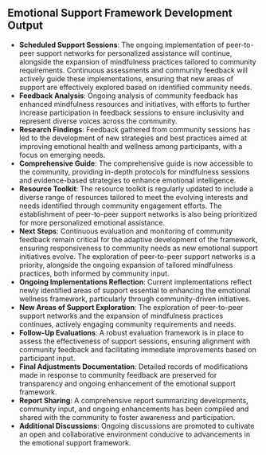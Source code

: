 

## Emotional Support Framework Development Output

- **Scheduled Support Sessions**: The ongoing implementation of peer-to-peer support networks for personalized assistance will continue, alongside the expansion of mindfulness practices tailored to community requirements. Continuous assessments and community feedback will actively guide these implementations, ensuring that new areas of support are effectively explored based on identified community needs.
- **Feedback Analysis**: Ongoing analysis of community feedback has enhanced mindfulness resources and initiatives, with efforts to further increase participation in feedback sessions to ensure inclusivity and represent diverse voices across the community.
- **Research Findings**: Feedback gathered from community sessions has led to the development of new strategies and best practices aimed at improving emotional health and wellness among participants, with a focus on emerging needs.
- **Comprehensive Guide**: The comprehensive guide is now accessible to the community, providing in-depth protocols for mindfulness sessions and evidence-based strategies to enhance emotional intelligence.
- **Resource Toolkit**: The resource toolkit is regularly updated to include a diverse range of resources tailored to meet the evolving interests and needs identified through community engagement efforts. The establishment of peer-to-peer support networks is also being prioritized for more personalized emotional assistance.
- **Next Steps**: Continuous evaluation and monitoring of community feedback remain critical for the adaptive development of the framework, ensuring responsiveness to community needs as new emotional support initiatives evolve. The exploration of peer-to-peer support networks is a priority, alongside the ongoing expansion of tailored mindfulness practices, both informed by community input.
- **Ongoing Implementations Reflection**: Current implementations reflect newly identified areas of support essential to enhancing the emotional wellness framework, particularly through community-driven initiatives.
- **New Areas of Support Exploration**: The exploration of peer-to-peer support networks and the expansion of mindfulness practices continues, actively engaging community requirements and needs.
- **Follow-Up Evaluations**: A robust evaluation framework is in place to assess the effectiveness of support sessions, ensuring alignment with community feedback and facilitating immediate improvements based on participant input.
- **Final Adjustments Documentation**: Detailed records of modifications made in response to community feedback are preserved for transparency and ongoing enhancement of the emotional support framework.
- **Report Sharing**: A comprehensive report summarizing developments, community input, and ongoing enhancements has been compiled and shared with the community to foster awareness and participation.
- **Additional Discussions**: Ongoing discussions are promoted to cultivate an open and collaborative environment conducive to advancements in the emotional support framework.